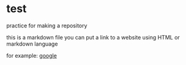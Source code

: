 # test
practice for making a repository 

this is a markdown file
  you can put a link to a website using HTML or markdown language 
  
for example: 
[google](http://google.com) 
